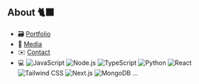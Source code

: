 ## About 🐈‍⬛

- 🗃️ <a href="https://ruhanfreitas.com">Portfolio</a>
- 📱 <a href="/">Media</a>
- ✉️ <a href="mailto:ruhanfreitas@contato.com">Contact<a>
- 💻 ![JavaScript](https://img.shields.io/badge/-JavaScript-black?style=flat-square&logo=javascript&logoColor=white)
![Node.js](https://img.shields.io/badge/-Node.js-black?style=flat-square&logo=node.js&logoColor=white)
![TypeScript](https://img.shields.io/badge/-TypeScript-black?style=flat-square&logo=typescript&logoColor=white)
![Python](https://img.shields.io/badge/-Python-black?style=flat-square&logo=python&logoColor=white)
![React](https://img.shields.io/badge/-React-black?style=flat-square&logo=react&logoColor=white)
![Tailwind CSS](https://img.shields.io/badge/-Tailwind_CSS-black?style=flat-square&logo=tailwind-css&logoColor=white)
![Next.js](https://img.shields.io/badge/-Next.js-black?style=flat-square&logo=next.js&logoColor=white)
![MongoDB](https://img.shields.io/badge/-MongoDB-black?style=flat-square&logo=mongodb&logoColor=white)
...


